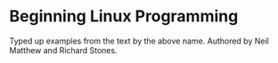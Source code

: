 Beginning Linux Programming
===========================

Typed up examples from the text by the above name. Authored by Neil Matthew and
Richard Stones.

